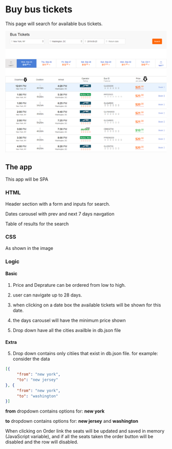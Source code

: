 # Buy bus tickets
This page will search for available bus tickets.

![buy-tickets.png](buy-tickets.png)

## The app
This app will be SPA
### HTML
Header section with a form and inputs for search.

Dates carousel with prev and next 7 days navgation

Table of results for the search

### CSS
As shown in the image

### Logic
#### Basic
1. Price and Deprature can be ordered from low to high.

2. user can navigate up to 28 days.

3. when clicking on a date box the available tickets will be shown for this date.

4. the days carousel will have the minimum price shown

5. Drop down have all the cities availble in db.json file

#### Extra
5. Drop down contains only citiies that exist in db.json file.
for example:
consider the data
```json
[{
     "from": "new york",
     "to": "new jersey"
}, {
     "from": "new york",
     "to": "washington"
}]
```
**from** dropdown contains options for: **new york**

**to** dropdown contains options for: **new jersey** and **washington**

When clicking on Order link the seats will be updated and saved in memory (JavaScript variable), and if all the seats taken the order button will be disabled and the row will disabled.
